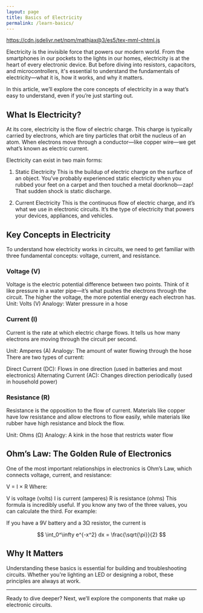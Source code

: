 ```yaml
---
layout: page
title: Basics of Electricity
permalink: /learn-basics/
---
```

https://cdn.jsdelivr.net/npm/mathjax@3/es5/tex-mml-chtml.js

Electricity is the invisible force that powers our modern world. From the smartphones in our pockets to the lights in our homes, electricity is at the heart of every electronic device. But before diving into resistors, capacitors, and microcontrollers, it's essential to understand the fundamentals of electricity—what it is, how it works, and why it matters.

In this article, we’ll explore the core concepts of electricity in a way that’s easy to understand, even if you’re just starting out.

## What Is Electricity?

At its core, electricity is the flow of electric charge. This charge is typically carried by electrons, which are tiny particles that orbit the nucleus of an atom. When electrons move through a conductor—like copper wire—we get what’s known as electric current.

Electricity can exist in two main forms:

1. Static Electricity
This is the buildup of electric charge on the surface of an object. You’ve probably experienced static electricity when you rubbed your feet on a carpet and then touched a metal doorknob—zap! That sudden shock is static discharge.

2. Current Electricity
This is the continuous flow of electric charge, and it’s what we use in electronic circuits. It’s the type of electricity that powers your devices, appliances, and vehicles.

## Key Concepts in Electricity
To understand how electricity works in circuits, we need to get familiar with three fundamental concepts: voltage, current, and resistance.

### Voltage (V)
Voltage is the electric potential difference between two points. Think of it like pressure in a water pipe—it’s what pushes the electrons through the circuit. The higher the voltage, the more potential energy each electron has.
Unit: Volts (V)
Analogy: Water pressure in a hose

### Current (I)
Current is the rate at which electric charge flows. It tells us how many electrons are moving through the circuit per second.

Unit: Amperes (A)
Analogy: The amount of water flowing through the hose
There are two types of current:

Direct Current (DC): Flows in one direction (used in batteries and most electronics)
Alternating Current (AC): Changes direction periodically (used in household power)

### Resistance (R)
Resistance is the opposition to the flow of current. Materials like copper have low resistance and allow electrons to flow easily, while materials like rubber have high resistance and block the flow.

Unit: Ohms (Ω)
Analogy: A kink in the hose that restricts water flow

## Ohm’s Law: The Golden Rule of Electronics

One of the most important relationships in electronics is Ohm’s Law, which connects voltage, current, and resistance:

V = I × R
Where:

V is voltage (volts)
I is current (amperes)
R is resistance (ohms)
This formula is incredibly useful. If you know any two of the three values, you can calculate the third. For example:

If you have a 9V battery and a 3Ω resistor, the current is


$$
\int_0^\infty e^{-x^2} dx = \frac{\sqrt{\pi}}{2}
$$


## Why It Matters

Understanding these basics is essential for building and troubleshooting circuits. Whether you're lighting an LED or designing a robot, these principles are always at work.

---

Ready to dive deeper? Next, we’ll explore the components that make up electronic circuits.
